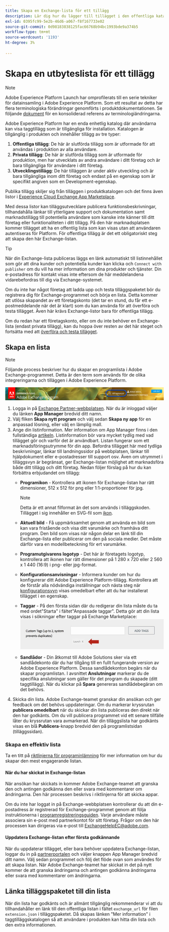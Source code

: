 ```yaml
---
title: Skapa en Exchange-lista för ett tillägg
description: Lär dig hur du lägger till tillägget i den offentliga katalogen i Adobe Experience Platform.
exl-id: 0395fc99-5e2b-46d6-a067-f8f167733e02
source-git-commit: 0d98183838125fac66768b94bc1993bde9a374b5
workflow-type: tm+mt
source-wordcount: '1193'
ht-degree: 3%

---
```


# Skapa en utbyteslista för ett tillägg

>[!NOTE]
>
>Adobe Experience Platform Launch har omprofilerats till en serie tekniker för datainsamling i Adobe Experience Platform. Som ett resultat av detta har flera terminologiska förändringar genomförts i produktdokumentationen. Se följande [dokument](../../term-updates.md) för en konsoliderad referens av terminologiändringarna.

Adobe Experience Platform har en enda enhetlig katalog där användarna kan visa taggtillägg som är tillgängliga för installation. Katalogen är tillgänglig i produkten och innehåller tillägg av tre typer:

1. **Offentliga tillägg**: De här är slutförda tillägg som är utformade för att användas i produktion av alla användare.
1. **Privata tillägg**: De här är slutförda tillägg som är utformade för produktion, men har utvecklats av andra användare i ditt företag och är bara tillgängliga för användare i ditt företag.
1. **Utvecklingstillägg**: De här tilläggen är under aktiv utveckling och är bara tillgängliga inom ditt företag och endast på en egenskap som är specifikt angiven som en Development-egenskap.

Publika tillägg skiljer sig från tilläggen i produktkatalogen och det finns även listor i [Experience Cloud Exchange App Marketplace](https://exchange.adobe.com/apps/browse/ec).

Med dessa listor kan tilläggsutvecklare publicera funktionsbeskrivningar, tillhandahålla länkar till ytterligare support och dokumentation samt marknadstillägg till potentiella användare som kanske inte känner till ditt företag eller funktionaliteten i ditt tillägg. På den här marknadsplatsen kommer tillägget att ha en offentlig lista som kan visas utan att användaren autentiseras för Platform. För offentliga tillägg är det ett obligatoriskt steg att skapa den här Exchange-listan.

>[!TIP]
>
>När din Exchange-lista publiceras läggs en länk automatiskt till listinnehållet som gör att dina kunder och potentiella kunder kan klicka och `Connect with publisher` om du vill ha mer information om dina produkter och tjänster. Din e-postadress för kontakt visas inte eftersom de här meddelandena vidarebefordras till dig via Exchange-systemet.

Om du inte har något företag att ladda upp och testa tilläggspaketet bör du registrera dig för Exchange-programmet och börja en lista. Detta kommer att utlösa skapandet av ett företagskonto (det tar en stund, du får ett e-postmeddelande när det är klart) som du kan använda för att överföra och testa tillägget. Även här krävs Exchange-listor bara för offentliga tillägg.

Om du redan har ett företagskonto, eller om du inte behöver en Exchange-lista (endast privata tillägg), kan du hoppa över resten av det här steget och fortsätta med att [överföra och testa tillägget](./upload-and-test.md).

## Skapa en lista

>[!NOTE]
>
>Följande process beskriver hur du skapar en programlista i Adobe Exchange-programmet. Detta är den term som används för de olika integreringarna och tilläggen i Adobe Experience Platform.

![Experience Cloud App Manager-länkplats](../images/getting-started/app-mgr-link.png)

1. Logga in på [Exchange Partner-webbplatsen](https://partners.adobe.com/exchangeprogram/experiencecloud). När du är inloggad väljer du länken **App Manager** bredvid ditt namn.
1. Välj fliken **Skapa nytt program** och välj sedan **Skapa ny app** för en anpassad lösning, eller välj en lämplig mall.
1. Ange din listinformation. Mer information om App Manager finns i den fullständiga [artikeln](https://adobeexchangeec.zendesk.com/hc/en-us/articles/360024197931). Listinformation bör vara mycket tydlig med vad tillägget gör och varför det är användbart. Listan fungerar som ett marknadsföringsutrymme för din app. Befordra tillägget här med tydliga beskrivningar, länkar till landningssidor på webbplatsen, länkar till hjälpdokument eller e-postadresser till support osv. Även om utrymmet i tilläggsvyn är begränsat, ger Exchange-listan möjlighet att marknadsföra både ditt tillägg och ditt företag. Nedan följer förslag på hur du kan förbättra erbjudandet om tillägg:
   - **Programikon** - Kontrollera att ikonen för Exchange-listan har rätt dimensioner, 512 x 512 för png eller 1:1-proportioner för jpg.

     >[!NOTE]
     >
     >Detta är ett annat filformat än det som används i tilläggskoden. Tillägget i sig innehåller en SVG-fil som [ikon](../manifest.md).

   - **Aktuell bild** - Få uppmärksamhet genom att använda en bild som kan vara fristående och visa ditt varumärke och framhäva ditt program. Den bild som visas när någon delar en länk till din Exchange-lista eller publicerar om den på sociala medier. Det måste därför vara en modellbeteckning för ert varumärke.
   - **Programutgivarens logotyp** - Det här är företagets logotyp, kontrollera att ikonen har rätt dimensioner på 1 280 x 720 eller 2 560 x 1 440 (16:9) i png- eller jpg-format.
   - **Konfigurationsanvisningar** - Informera kunder om hur du konfigurerar ditt Adobe Experience Platform-tillägg. Kontrollera att de förstår alla nödvändiga inställningar och nästa steg när [konfigurationsvyn](../configuration.md) visas omedelbart efter att du har installerat tillägget i en egenskap.
   - **Taggar** - På den första sidan där du redigerar din lista måste du ta med ordet&quot;Starta&quot; i fältet&quot;Anpassade taggar&quot;. Detta gör att din lista visas i sökningar efter taggar på Exchange Marketplace:
     ![](../images/getting-started/custom-tags.jpg)
   - **Sandlådor** - Din åtkomst till Adobe Solutions sker via ett sandlådekonto där du har tillgång till en fullt fungerande version av Adobe Experience Platform. Dessa sandlådekonton begärs när du skapar programlistan. I avsnittet **Anslutningar** markerar du de specifika anslutningar som gäller för det program du skapade (ditt taggtillägg). När du klickar på **Spara** genereras sandlådebegäran om det behövs.
1. Skicka din lista. Adobe Exchange-teamet granskar din ansökan och ger feedback om det behövs uppdateringar. Om du markerar kryssrutan **publicera omedelbart** när du skickar din lista publiceras den direkt när den har godkänts. Om du vill publicera programmet vid ett senare tillfälle låter du kryssrutan vara avmarkerad. När din tilläggslista har godkänts visas en blå **Publicera**-knapp bredvid den på programlistsidan (tilläggssidan).

### Skapa en effektiv lista

Ta en titt på [riktlinjerna för programinlämning](https://partners.adobe.com/exchangeprogram/experiencecloud/build/ec-exchange.html) för mer information om hur du skapar den mest engagerande listan.

#### När du har skickat in Exchange-listan

När ansökan har skickats in kommer Adobe Exchange-teamet att granska den och antingen godkänna den eller svara med kommentarer om ändringarna. Den här processen beskrivs i riktlinjerna för att skicka appar.

Om du inte har loggat in på Exchange-webbplatsen kontrollerar du att din e-postadress är registrerad för Exchange-programmet genom att följa instruktionerna i [programregistreringsguiden](https://partners.adobe.com/content/mcp/us/en/home/reg-guide.html). Varje användare måste associera sin e-post med partnerkontot för sitt företag. Frågor om den här processen kan dirigeras via e-post till <ExchangeHelpEC@adobe.com>.

#### Uppdatera Exchange-listan efter första godkännande

När du uppdaterar tillägget, eller bara behöver uppdatera Exchange-listan, loggar du in på [partnerportalen](https://partners.adobe.com/exchangeprogram/experiencecloud) och väljer knappen App Manager bredvid ditt namn. Välj sedan programmet och följ det flöde ovan som användes för att skapa listan. När Adobe Exchange-teamet har skickat in det på nytt kommer de att granska ändringarna och antingen godkänna ändringarna eller svara med kommentarer om ändringarna.

## Länka tilläggspaketet till din lista

När din lista har godkänts och är allmänt tillgänglig rekommenderar vi att du tillhandahåller en länk till den offentliga listan i fältet `exchange_url` för filen `extension.json` i tilläggspaketet.  Då skapas länken &quot;Mer information&quot; i taggtilläggskatalogen så att användare i produkten kan hitta din lista och den extra informationen.
